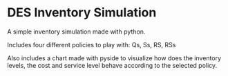 DES Inventory Simulation
========================

A simple inventory simulation made with python.

Includes four different policies to play with: 
Qs, Ss, RS, RSs

Also includes a chart made with pyside to visualize how does the inventory levels, the cost and service level behave according 
to the selected policy.




